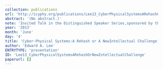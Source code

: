 ```yaml
---
collection: publications
url: 'http://icyphy.org/publications/Lee13_CyberPhysicalSystemsARehashOrNewIntellectualChallenge'
abstract: '(No abstract.)'
note: 'Invited Talk in the Distinguished Speaker Series,sponsored by the IEEE Council on Electronic DesignAutomation (CEDA) held at the Design AutomationConference (DAC), Austin, Texas.'
year: '2013'
month: 'June'
day: '4'
title: 'Cyber-Physical Systems:A Rehash or A NewIntellectual Challenge?'
author: 'Edward A. Lee'
ENTRYTYPE: 'presentation'
ID: 'Lee13_CyberPhysicalSystemsARehashOrNewIntellectualChallenge'
paperurl: []
---
```

